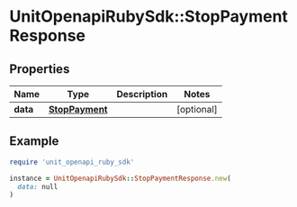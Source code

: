 # UnitOpenapiRubySdk::StopPaymentResponse

## Properties

| Name | Type | Description | Notes |
| ---- | ---- | ----------- | ----- |
| **data** | [**StopPayment**](StopPayment.md) |  | [optional] |

## Example

```ruby
require 'unit_openapi_ruby_sdk'

instance = UnitOpenapiRubySdk::StopPaymentResponse.new(
  data: null
)
```

